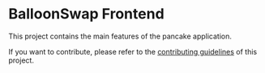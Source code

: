 # BalloonSwap Frontend


This project contains the main features of the pancake application.

If you want to contribute, please refer to the [contributing guidelines](./CONTRIBUTING.md) of this project.
